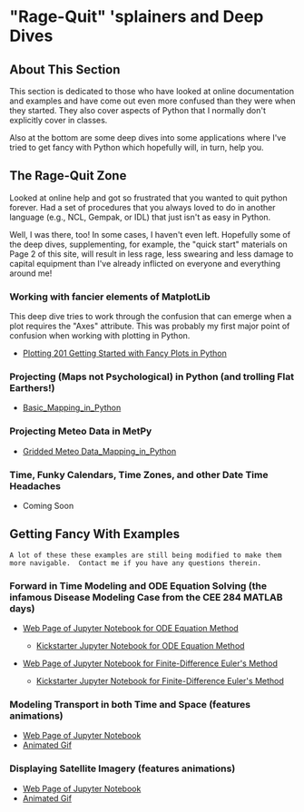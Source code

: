 # "Rage-Quit" 'splainers and Deep Dives

## About This Section

This section is dedicated to those who have looked at online documentation and examples and have come out even more confused than they were when they started.  They also cover aspects of Python that I normally don't explicitly cover in classes.   

Also at the bottom are some deep dives into some applications where I've tried to get fancy with Python which hopefully will, in turn, help you.


## The Rage-Quit Zone

Looked at online help and got so frustrated that you wanted to quit python forever.  Had a set of procedures that you always loved to do in another language (e.g., NCL, Gempak, or IDL) that just isn't as easy in Python.  

Well, I was there, too!  In some cases, I haven't even left.  Hopefully some of the deep dives, supplementing, for example, the "quick start" materials on Page 2 of this site, will result in less rage, less swearing and less damage to capital equipment than I've already inflicted on everyone and everything around me!

### Working with fancier elements of MatplotLib

This deep dive tries to work through the confusion that can emerge when a plot requires the "Axes" attribute.  This was probably my first major point of confusion when working with plotting in Python.  

*  [Plotting 201 Getting Started with Fancy Plots in Python](Jupyter_Notebooks_and_Other_Files/03_Deep_Dives/03_01_Rage_Quit_Support/03_01_01_Axes_and_Axises/Plotting_201_Fancy_Plots_in_Python.html)

### Projecting (Maps not Psychological) in Python (and trolling Flat Earthers!)


*  [Basic_Mapping_in_Python](Jupyter_Notebooks_and_Other_Files/03_Deep_Dives/03_01_Rage_Quit_Support/03_01_02_Cartopy_and_Projections/Basic_Mapping_in_Python.html)

### Projecting Meteo Data in MetPy

*  [Gridded Meteo Data_Mapping_in_Python](Jupyter_Notebooks_and_Other_Files/03_Deep_Dives/03_01_Rage_Quit_Support/03_01_03_XArray_and_Cartopy/Mapping_Gridded_Meteorology_Data_in_Python_with_Xarray_and_Cartopy.html)

### Time, Funky Calendars, Time Zones, and other Date Time Headaches

*  Coming Soon

## Getting Fancy With Examples

```warning
A lot of these these examples are still being modified to make them more navigable.  Contact me if you have any questions therein.
```

### Forward in Time Modeling and ODE Equation Solving (the infamous Disease Modeling Case from the CEE 284 MATLAB days)

* [Web Page of Jupyter Notebook for ODE Equation Method](Jupyter_Notebooks_and_Other_Files/03_Deep_Dives/03_02_Applications/03_02_01_SIR_Modeling/Disease_Modeling_with_ODE_Functions_in_Python.html)
  * [Kickstarter Jupyter Notebook for ODE Equation Method](Jupyter_Notebooks_and_Other_Files/03_Deep_Dives/03_02_Applications/03_02_01_SIR_Modeling/Disease_Modeling_with_ODE_Functions_in_Python%20Starter-Pack.ipynb)

* [Web Page of Jupyter Notebook for Finite-Difference Euler's Method](Jupyter_Notebooks_and_Other_Files/03_Deep_Dives/03_02_Applications/03_02_01_SIR_Modeling/Disease_Modeling_with_Eulers_Method_in_Python.html)
  * [Kickstarter Jupyter Notebook for Finite-Difference Euler's Method](Jupyter_Notebooks_and_Other_Files/03_Deep_Dives/03_02_Applications/03_02_01_SIR_Modeling/Disease_Modeling_with_Eulers_Method_in_Python%20Starter-Pack.ipynb)


### Modeling Transport in both Time and Space (features animations)

* [Web Page of Jupyter Notebook](Jupyter_Notebooks_and_Other_Files/03_Deep_Dives/03_02_Applications/03_02_02_FIT-BIS/Fluids_Modeling_Upstream_Advection.html)
* [Animated Gif](Jupyter_Notebooks_and_Other_Files/03_Deep_Dives/03_02_Applications/03_02_02_FIT-BIS/Upwind_FTBS_Advection.gif)

### Displaying Satellite Imagery (features animations)

* [Web Page of Jupyter Notebook](Jupyter_Notebooks_and_Other_Files/03_Deep_Dives/03_02_Applications/03_02_04_Satellites/GOES_Image_Ingesting_Demonstrator.html)
* [Animated Gif](Jupyter_Notebooks_and_Other_Files/03_Deep_Dives/03_02_Applications/03_02_04_Satellites/GOES-16_Dorian_CH-03.gif)
